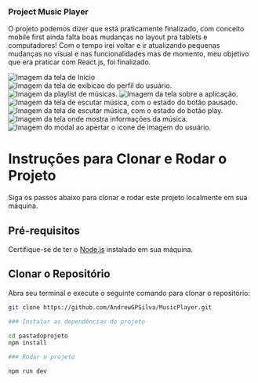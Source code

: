 ### Project Music Player

O projeto podemos dizer que está praticamente finalizado, com conceito mobile first ainda falta boas mudanças no layout pra tablets e computadores! Com o tempo irei voltar e ir atualizando pequenas mudanças no visual e nas funcionalidades mas de momento, meu objetivo que era praticar com React.js, foi finalizado.

![Imagem da tela de Início](https://i.ibb.co/9c8LrLY/home.png)
![Imagem da tela de exibicao do perfil do usuário.](https://i.ibb.co/L5W1YxK/profile.jpg)
![Imagem da playlist de músicas.](https://i.ibb.co/LdXpRtH/playlist.jpg)
![Imagem da tela sobre a aplicação.](https://i.ibb.co/t8ZkcfW/about.jpg)
![Imagem da tela de escutar música, com o estado do botão pausado.](https://i.ibb.co/zHr4Qx7/pause.jpg)
![Imagem da tela de escutar música, com o estado do botão play.](https://i.ibb.co/FXTvnh3/playing.jpg)
![Imagem da tela onde mostra informações da música.](https://i.ibb.co/qYXP2sw/sound.jpg)
![Imagem do modal ao apertar o icone de imagem do usuário.](https://i.ibb.co/kXkJNjS/modal.jpg)

# Instruções para Clonar e Rodar o Projeto

Siga os passos abaixo para clonar e rodar este projeto localmente em sua máquina.

## Pré-requisitos

Certifique-se de ter o [Node.js](https://nodejs.org/) instalado em sua máquina.

## Clonar o Repositório

Abra seu terminal e execute o seguinte comando para clonar o repositório:

```bash
git clone https://github.com/AndrewGPSilva/MusicPlayer.git

### Instalar as dependências do projeto

cd pastadoprojeto
npm install

### Rodar o projeto

npm run dev
